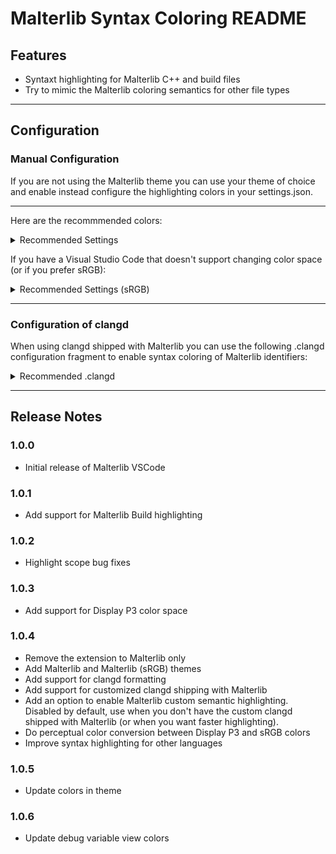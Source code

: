 # Malterlib Syntax Coloring README

## Features

* Syntaxt highlighting for Malterlib C++ and build files
* Try to mimic the Malterlib coloring semantics for other file types

---

## Configuration

### Manual Configuration

If you are not using the Malterlib theme you can use your theme of choice and enable instead configure the highlighting colors in your settings.json.

---
Here are the recommmended colors:

<details><summary>Recommended Settings</summary>
    
```json
{RecommendedSettings}
```
</details>

If you have a Visual Studio Code that doesn't support changing color space (or if you prefer sRGB):
<details><summary>Recommended Settings (sRGB)</summary>

```json
{RecommendedSettingsSRGB}
```
</details>

---

### Configuration of clangd

When using clangd shipped with Malterlib you can use the following .clangd configuration fragment to enable 
syntax coloring of Malterlib identifiers:
<details><summary>Recommended .clangd</summary>
    
```yaml
{RecommendedClangD}
```
</details>

---

## Release Notes

### 1.0.0

* Initial release of Malterlib VSCode

### 1.0.1

* Add support for Malterlib Build highlighting

### 1.0.2

* Highlight scope bug fixes

### 1.0.3

* Add support for Display P3 color space

### 1.0.4

* Remove the extension to Malterlib only
* Add Malterlib and Malterlib (sRGB) themes
* Add support for clangd formatting
* Add support for customized clangd shipping with Malterlib
* Add an option to enable Malterlib custom semantic highlighting. Disabled by default, use when you don't have the custom clangd shipped with Malterlib (or when you want faster highlighting).
* Do perceptual color conversion between Display P3 and sRGB colors
* Improve syntax highlighting for other languages

### 1.0.5

* Update colors in theme

### 1.0.6

* Update debug variable view colors
